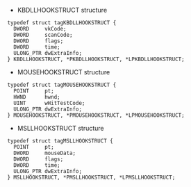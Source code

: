 - KBDLLHOOKSTRUCT structure

```
typedef struct tagKBDLLHOOKSTRUCT {
  DWORD     vkCode;
  DWORD     scanCode;
  DWORD     flags;
  DWORD     time;
  ULONG_PTR dwExtraInfo;
} KBDLLHOOKSTRUCT, *PKBDLLHOOKSTRUCT, *LPKBDLLHOOKSTRUCT;
```

- MOUSEHOOKSTRUCT structure
```
typedef struct tagMOUSEHOOKSTRUCT {
  POINT     pt;
  HWND      hwnd;
  UINT      wHitTestCode;
  ULONG_PTR dwExtraInfo;
} MOUSEHOOKSTRUCT, *PMOUSEHOOKSTRUCT, *LPMOUSEHOOKSTRUCT;
```

- MSLLHOOKSTRUCT structure
```
typedef struct tagMSLLHOOKSTRUCT {
  POINT     pt;
  DWORD     mouseData;
  DWORD     flags;
  DWORD     time;
  ULONG_PTR dwExtraInfo;
} MSLLHOOKSTRUCT, *PMSLLHOOKSTRUCT, *LPMSLLHOOKSTRUCT;

```
